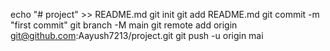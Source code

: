 echo "# project" >> README.md
git init
git add README.md
git commit -m "first commit"
git branch -M main
git remote add origin git@github.com:Aayush7213/project.git
git push -u origin mai
